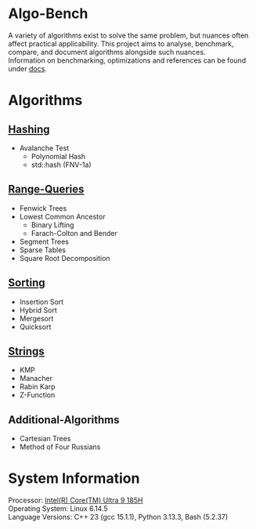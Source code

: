 # Algo-Bench
A variety of algorithms exist to solve the same problem, but nuances often affect practical applicability. This project aims to analyse, benchmark, compare, and document algorithms alongside such nuances.  
Information on benchmarking, optimizations and references can be found under [docs](docs/README.md).  

# Algorithms

## [Hashing](hashing/README.md)
- Avalanche Test
    - Polynomial Hash
    - std::hash (FNV-1a)

## [Range-Queries](range-queries/README.md)
- Fenwick Trees
- Lowest Common Ancestor
    - Binary Lifting
    - Farach-Colton and Bender
- Segment Trees
- Sparse Tables
- Square Root Decomposition

## [Sorting](sorting/README.md)
- Insertion Sort
- Hybrid Sort
- Mergesort
- Quicksort

## [Strings](strings/README.md)
- KMP
- Manacher
- Rabin Karp
- Z-Function

<!-- ## [Additional-Algorithms](additional-algorithms/README.md) -->
## Additional-Algorithms
- Cartesian Trees
- Method of Four Russians

# System Information
Processor: [Intel(R) Core(TM) Ultra 9 185H](lscpu-info.txt)  
Operating System: Linux 6.14.5  
Language Versions: C++ 23 (gcc 15.1.1), Python 3.13.3, Bash (5.2.37)  

